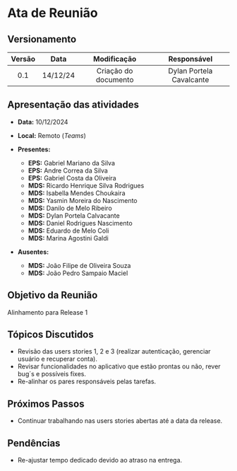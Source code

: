 # Ata de Reunião

## Versionamento

| Versão | Data | Modificação | Responsável |
| :-: | :-: | :-: | :-: |
| 0.1 | 14/12/24 | Criação do documento | Dylan Portela Cavalcante |

## Apresentação das atividades

- **Data:** 10/12/2024
- **Local:** Remoto (_Teams_)
- **Presentes:**
  - **EPS:** Gabriel Mariano da Silva
  - **EPS:** Andre Correa da Silva
  - **EPS:** Gabriel Costa da Oliveira
  - **MDS:** Ricardo Henrique Silva Rodrigues
  - **MDS:** Isabella Mendes Choukaira
  - **MDS:** Yasmin Moreira do Nascimento
  - **MDS:** Danilo de Melo Ribeiro
  - **MDS:** Dylan Portela Calvacante
  - **MDS:** Daniel Rodrigues Nascimento
  - **MDS:** Eduardo de Melo Coli
  - **MDS:** Marina Agostini Galdi

- **Ausentes:**
  - **MDS:** João Filipe de Oliveira Souza
  - **MDS:** João Pedro Sampaio Maciel

## Objetivo da Reunião

Alinhamento para Release 1 

## Tópicos Discutidos

* Revisão das users stories 1, 2 e 3 (realizar autenticação, gerenciar usuário e recuperar conta).
* Revisar funcionalidades no aplicativo que estão prontas ou não, rever bug´s e possíveis fixes.
* Re-alinhar os pares responsáveis pelas tarefas.

## Próximos Passos

* Continuar trabalhando nas users stories abertas até a data da release.

## Pendências

* Re-ajustar tempo dedicado devido ao atraso na entrega.
